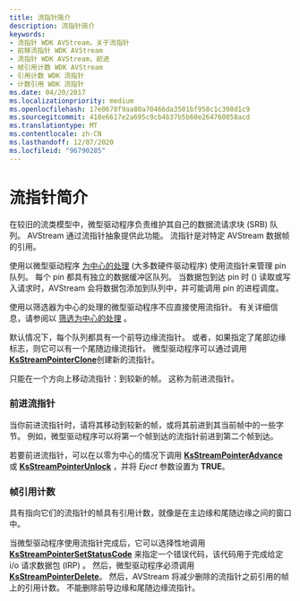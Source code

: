 ```yaml
---
title: 流指针简介
description: 流指针简介
keywords:
- 流指针 WDK AVStream，关于流指针
- 前移流指针 WDK AVStream
- 流指针 WDK AVStream，前进
- 帧引用计数 WDK AVStream
- 引用计数 WDK 流指针
- 计数引用 WDK 流指针
ms.date: 04/20/2017
ms.localizationpriority: medium
ms.openlocfilehash: 17e0678f9aa80a70466da3501bf958c1c398d1c9
ms.sourcegitcommit: 418e6617e2a695c9cb4b37b5b60e264760858acd
ms.translationtype: MT
ms.contentlocale: zh-CN
ms.lasthandoff: 12/07/2020
ms.locfileid: "96790285"
---
```

# <a name="introduction-to-stream-pointers"></a>流指针简介





在较旧的流类模型中，微型驱动程序负责维护其自己的数据流请求块 (SRB) 队列。 AVStream 通过流指针抽象提供此功能。 流指针是对特定 AVStream 数据帧的引用。

使用以微型驱动程序 [为中心的处理](pin-centric-processing.md) (大多数硬件驱动程序) 使用流指针来管理 pin 队列。 每个 pin 都具有独立的数据缓冲区队列。 当数据包到达 pin 时 () 读取或写入请求时，AVStream 会将数据包添加到队列中，并可能调用 pin 的进程调度。

使用以筛选器为中心的处理的微型驱动程序不应直接使用流指针。 有关详细信息，请参阅以 [筛选为中心的处理](filter-centric-processing.md) 。

默认情况下，每个队列都具有一个前导边缘流指针。 或者，如果指定了尾部边缘标志，则它可以有一个尾随边缘流指针。 微型驱动程序可以通过调用 [**KsStreamPointerClone**](/windows-hardware/drivers/ddi/ks/nf-ks-ksstreampointerclone)创建新的流指针。

只能在一个方向上移动流指针：到较新的帧。 这称为前进流指针。

### <a name="advancing-a-stream-pointer"></a>前进流指针

当你前进流指针时，请将其移动到较新的帧，或将其前进到其当前帧中的一些字节。 例如，微型驱动程序可以将第一个帧到达的流指针前进到第二个帧到达。

若要前进流指针，可以在以零为中心的情况下调用 [**KsStreamPointerAdvance**](/windows-hardware/drivers/ddi/ks/nf-ks-ksstreampointeradvance) 或 [**KsStreamPointerUnlock**](/windows-hardware/drivers/ddi/ks/nf-ks-ksstreampointerunlock) ，并将 *Eject* 参数设置为 **TRUE**。

### <a name="frame-reference-counts"></a>帧引用计数

具有指向它们的流指针的帧具有引用计数，就像是在主边缘和尾随边缘之间的窗口中。

当微型驱动程序使用流指针完成后，它可以选择性地调用 [**KsStreamPointerSetStatusCode**](/windows-hardware/drivers/ddi/ks/nf-ks-ksstreampointersetstatuscode) 来指定一个错误代码，该代码用于完成给定 i/o 请求数据包 (IRP) 。 然后，微型驱动程序必须调用 [**KsStreamPointerDelete**](/windows-hardware/drivers/ddi/ks/nf-ks-ksstreampointerdelete)。 然后，AVStream 将减少删除的流指针之前引用的帧上的引用计数。 不能删除前导边缘和尾随边缘流指针。

 


